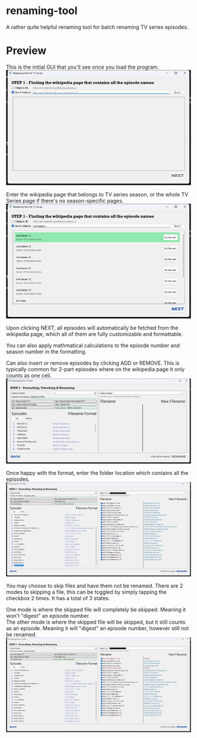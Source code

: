 # renaming-tool
A rather quite helpful renaming tool for batch renaming TV series episodes.

# Preview

This is the initial GUI that you'll see once you load the program.
<img src="preview/preview1.png">

Enter the wikipedia page that belongs to TV series season, or the whole TV Series page if there's no season-specific pages.
<img src="preview/preview2.png">

Upon clicking NEXT, all episodes will automatically be fetched from the wikipedia page, which all of them are fully customizable and formattable.

You can also apply mathmatical calculations to the episode number and season number in the formatting.

Can also insert or remove episodes by clicking ADD or REMOVE. This is typically common for 2-part episodes where on the wikipedia page it only counts as one cell.
<img src="preview/preview3.png">

Once happy with the format, enter the folder location which contains all the episodes.
<img src="preview/preview4.png">

You may choose to skip files and have them not be renamed. There are 2 modes to skipping a file, this can be toggled by simply tapping the checkbox 2 times. It has a total of 3 states.

One mode is where the skipped file will completely be skipped. Meaning it won't "digest" an episode number.<br>
The other mode is where the skipped file will be skipped, but it still counts as an episode. Meaning it will "digest" an episode number, however still not be renamed.
<img src="preview/preview5.png">

